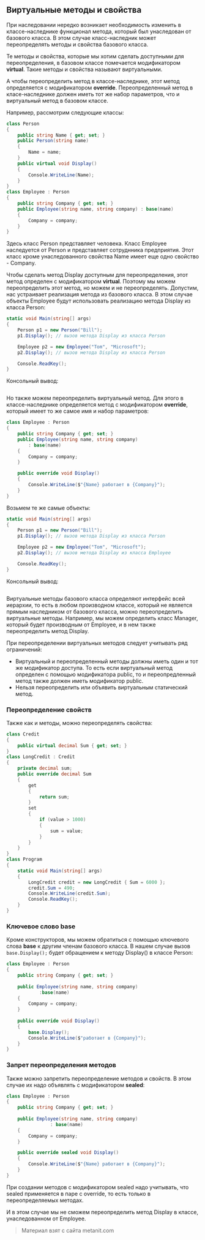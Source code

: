 ## Виртуальные методы и свойства

При наследовании нередко возникает необходимость изменить в классе-наследнике функционал метода, который был унаследован от базового класса. В этом случае класс-наследник может переопределять методы и свойства базового класса.

Те методы и свойства, которые мы хотим сделать доступными для переопределения, в базовом классе помечается модификатором **virtual**. Такие методы и свойства называют виртуальными.

А чтобы переопределить метод в классе-наследнике, этот метод определяется с модификатором **override**. Переопределенный метод в класе-наследнике должен иметь тот же набор параметров, что и виртуальный метод в базовом классе.

Например, рассмотрим следующие классы:

```cs
class Person
{
    public string Name { get; set; }
    public Person(string name)
    {
        Name = name;
    }
    public virtual void Display()
    {
        Console.WriteLine(Name);
    }
}
class Employee : Person
{
    public string Company { get; set; }
    public Employee(string name, string company) : base(name)
    {
        Company = company;
    }
}
```

Здесь класс Person представляет человека. Класс Employee наследуется от Person и представляет сотруднника предприятия. Этот класс кроме унаследованного свойства Name имеет еще одно свойство - Company.

Чтобы сделать метод Display доступным для переопределения, этот метод определен с модификатором **virtual**. Поэтому мы можем переопределить этот метод, но можем и не переопределять. Допустим, нас устраивает реализация метода из базового класса. В этом случае объекты Employee будут использовать реализацию метода Display из класса Person:

```cs
static void Main(string[] args)
{
    Person p1 = new Person("Bill");
    p1.Display(); // вызов метода Display из класса Person

    Employee p2 = new Employee("Tom", "Microsoft");
    p2.Display(); // вызов метода Display из класса Person

    Console.ReadKey();
}
```

Консольный вывод:

```

```

Но также можем переопределить виртуальный метод. Для этого в классе-наследнике определяется метод с модификатором **override**, который имеет то же самое имя и набор параметров:

```cs
class Employee : Person
{
    public string Company { get; set; }
    public Employee(string name, string company)
        : base(name)
    {
        Company = company;
    }

    public override void Display()
    {
        Console.WriteLine($"{Name} работает в {Company}");
    }
}
```

Возьмем те же самые объекты:

```cs
static void Main(string[] args)
{
    Person p1 = new Person("Bill");
    p1.Display(); // вызов метода Display из класса Person

    Employee p2 = new Employee("Tom", "Microsoft");
    p2.Display(); // вызов метода Display из класса Employee

    Console.ReadKey();
}
```

Консольный вывод:

```

```

Виртуальные методы базового класса определяют интерфейс всей иерархии, то есть в любом производном классе, который не является прямым наследником от базового класса, можно переопределить виртуальные методы. Например, мы можем определить класс Manager, который будет производным от Employee, и в нем также переопределить метод Display.

При переопределении виртуальных методов следует учитывать ряд ограничений:
- Виртуальный и переопределенный методы должны иметь один и тот же модификатор доступа. То есть если виртуальный метод определен с помощью модификатора 
public, то и переопредленный метод также должен иметь модификатор public.
- Нельзя переопределить или объявить виртуальным статический метод.

### Переопределение свойств

Также как и методы, можно переопределять свойства:

```cs
class Credit
{
    public virtual decimal Sum { get; set; }
}
class LongCredit : Credit
{
    private decimal sum;
    public override decimal Sum
    {
        get
        {
            return sum;
        }
        set
        {
            if (value > 1000)
            {
                sum = value;
            }
        }
    }
}
class Program
{
    static void Main(string[] args)
    {
        LongCredit credit = new LongCredit { Sum = 6000 };
        credit.Sum = 490;
        Console.WriteLine(credit.Sum);
        Console.ReadKey();
    }
}
```

### Ключевое слово base

Кроме конструкторов, мы можем обратиться с помощью ключевого слова **base** к другим членам базового класса. В нашем случае вызов `base.Display();` будет обращением к методу Display() в классе Person:

```cs
class Employee : Person
{
    public string Company { get; set; }
 
    public Employee(string name, string company)
            :base(name)
    {
        Company = company;
    }
 
    public override void Display()
    {
        base.Display();
        Console.WriteLine($"работает в {Company}");
    }
}
```

### Запрет переопределения методов

Также можно запретить переопределение методов и свойств. В этом случае их надо объявлять с модификатором **sealed**:

```cs
class Employee : Person
{
    public string Company { get; set; }
 
    public Employee(string name, string company)
                : base(name)
    {
        Company = company;
    }

    public override sealed void Display()
    {
        Console.WriteLine($"{Name} работает в {Company}");
    }
}
```

При создании методов с модификатором sealed надо учитывать, что sealed применяется в паре с override, то есть только в переопределяемых методах.

И в этом случае мы не сможем переопределить метод Display в классе, унаследованном от Employee.


> Материал взят с сайта metanit.com